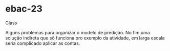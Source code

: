 # ebac-23
 Class

Alguns problemas para organizar o modelo de predição. No fim uma solução indireta que só funciona pro exemplo da atividade, em larga escala seria complicado aplicar as contas.
